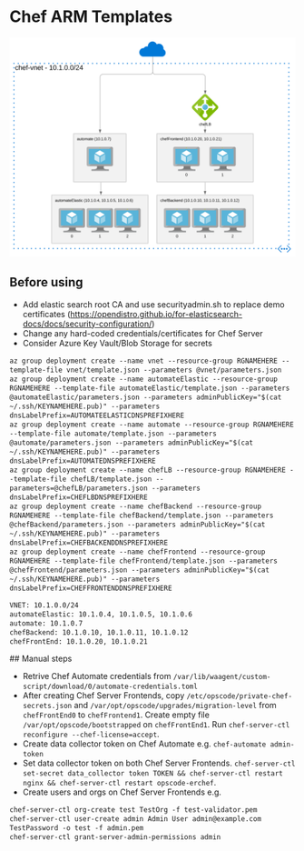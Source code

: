 # Chef ARM Templates

![Overview](/images/overview.svg)

## Before using

* Add elastic search root CA and use securityadmin.sh to replace demo certificates (https://opendistro.github.io/for-elasticsearch-docs/docs/security-configuration/)
* Change any hard-coded credentials/certificates for Chef Server
* Consider Azure Key Vault/Blob Storage for secrets

```
az group deployment create --name vnet --resource-group RGNAMEHERE --template-file vnet/template.json --parameters @vnet/parameters.json
az group deployment create --name automateElastic --resource-group RGNAMEHERE --template-file automateElastic/template.json --parameters @automateElastic/parameters.json --parameters adminPublicKey="$(cat ~/.ssh/KEYNAMEHERE.pub)" --parameters dnsLabelPrefix=AUTOMATEELASTICDNSPREFIXHERE
az group deployment create --name automate --resource-group RGNAMEHERE --template-file automate/template.json --parameters @automate/parameters.json --parameters adminPublicKey="$(cat ~/.ssh/KEYNAMEHERE.pub)" --parameters dnsLabelPrefix=AUTOMATEDNSPREFIXHERE
az group deployment create --name chefLB --resource-group RGNAMEHERE --template-file chefLB/template.json --parameters=@chefLB/parameters.json --parameters dnsLabelPrefix=CHEFLBDNSPREFIXHERE
az group deployment create --name chefBackend --resource-group RGNAMEHERE --template-file chefBackend/template.json --parameters @chefBackend/parameters.json --parameters adminPublicKey="$(cat ~/.ssh/KEYNAMEHERE.pub)" --parameters dnsLabelPrefix=CHEFBACKENDDNSPREFIXHERE
az group deployment create --name chefFrontend --resource-group RGNAMEHERE --template-file chefFrontend/template.json --parameters @chefFrontend/parameters.json --parameters adminPublicKey="$(cat ~/.ssh/KEYNAMEHERE.pub)" --parameters dnsLabelPrefix=CHEFFRONTENDDNSPREFIXHERE
```

```
VNET: 10.1.0.0/24
automateElastic: 10.1.0.4, 10.1.0.5, 10.1.0.6
automate: 10.1.0.7
chefBackend: 10.1.0.10, 10.1.0.11, 10.1.0.12
chefFrontEnd: 10.1.0.20, 10.1.0.21
```

## Manual steps

* Retrive Chef Automate credentials from `/var/lib/waagent/custom-script/download/0/automate-credentials.toml`
* After creating Chef Server Frontends, copy `/etc/opscode/private-chef-secrets.json` and `/var/opt/opscode/upgrades/migration-level` from `chefFrontEnd0` to `chefFrontend1`. Create empty file `/var/opt/opscode/bootstrapped` on `chefFrontEnd1`. Run `chef-server-ctl reconfigure --chef-license=accept`.
* Create data collector token on Chef Automate e.g. `chef-automate admin-token`
* Set data collector token on both Chef Server Frontends. `chef-server-ctl set-secret data_collector token TOKEN && chef-server-ctl restart nginx && chef-server-ctl restart opscode-erchef`.
* Create users and orgs on Chef Server Frontends e.g.
```
chef-server-ctl org-create test TestOrg -f test-validator.pem
chef-server-ctl user-create admin Admin User admin@example.com TestPassword -o test -f admin.pem
chef-server-ctl grant-server-admin-permissions admin
```

